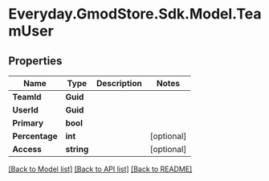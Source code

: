 # Everyday.GmodStore.Sdk.Model.TeamUser

## Properties

Name | Type | Description | Notes
------------ | ------------- | ------------- | -------------
**TeamId** | **Guid** |  | 
**UserId** | **Guid** |  | 
**Primary** | **bool** |  | 
**Percentage** | **int** |  | [optional] 
**Access** | **string** |  | [optional] 

[[Back to Model list]](../README.md#documentation-for-models) [[Back to API list]](../README.md#documentation-for-api-endpoints) [[Back to README]](../README.md)

